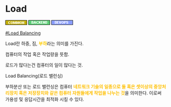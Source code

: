 # Load

![Common](../../2TAT1C/Label_Common.png)
![Backend](../../2TAT1C/Label_Backend.png)
![Devops](../../2TAT1C/Label_Devops.png)

<a href="https://ko.wikipedia.org/wiki/%EB%B6%80%ED%95%98%EB%B6%84%EC%82%B0">#Load Balancing</a>

Load란 하중, 짐, <span style='color:#FFCC00; font-weight:bold;'>부하</span>라는 의미를 가진다.

컴퓨터의 작업 혹은 작업량을 뜻함.

로드가 많다는건 컴퓨터의 일이 많다는 것.

Load Balancing(로드 밸런싱)

부하분산 또는 로드 밸런싱은 컴퓨터 <span style="color:#FFBF00; font-weight:bold;">네트워크 기술의 일종으로 둘 혹은 셋이상의 중앙처리장치 혹은 저장장치와 같은 컴퓨터 자원들에게 작업을 나누는 것</span>을 의미한다. 이로써 가용성 및 응답시간을 최적화 시킬 수 있다.